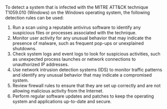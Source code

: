 To detect a system that is infected with the MITRE ATT&CK technique T1059.010 (Windows) on the Windows operating system, the following detection rules can be used:

1. Run a scan using a reputable antivirus software to identify any suspicious files or processes associated with the technique.
2. Monitor user activity for any unusual behavior that may indicate the presence of malware, such as frequent pop-ups or unexplained shutdowns.
3. Check system logs and event logs to look for suspicious activities, such as unexpected process launches or network connections to unauthorized IP addresses.
4. Use network intrusion detection systems (IDS) to monitor traffic patterns and identify any unusual behavior that may indicate a compromised system.
5. Review firewall rules to ensure that they are set up correctly and are not allowing malicious activity from the Internet.
6. Perform regular software updates and patches to keep the operating system and applications up-to-date and secure.